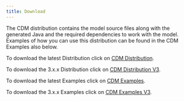 ```yaml
---
title: Download
---
```


The CDM distribution contains the model source files along with the
generated Java and the required dependencies to work with the model.
Examples of how you can use this distribution can be found in the CDM
Examples also below.

To download the latest Distribution click on [CDM Distribution]().

To download the 3.x.x Distribution click on [CDM Distribution V3]().

To download the latest Examples click on [CDM Examples]().

To download the 3.x.x Examples click on [CDM Examples V3]().
